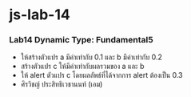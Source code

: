 # js-lab-14
### Lab14 Dynamic Type: Fundamental5
- ให้สร้างตัวแปร a มีค่าเท่ากับ 0.1 และ b มีค่าเท่ากับ 0.2
- สร้างตัวแปร c ให้มีค่าเท่ากับผลรวมของ a และ b
- ให้ alert ตัวแปร c โดยผลลัพธ์ที่ได้จากการ alert ต้องเป็น 0.3
- ศิรวิชญ์ ประสิทธิเวชานนท์ (เอม)